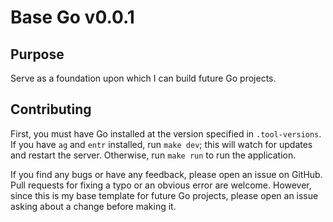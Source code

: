 # Base Go v0.0.1

## Purpose

Serve as a foundation upon which I can build future Go projects.

## Contributing

First, you must have Go installed at the version specified in `.tool-versions`.
If you have `ag` and `entr` installed, run `make dev`;
this will watch for updates and restart the server.
Otherwise, run `make run` to run the application.

If you find any bugs or have any feedback, please open an issue on GitHub.
Pull requests for fixing a typo or an obvious error are welcome.
However, since this is my base template for future Go projects, please open an issue asking about a change before making it.

